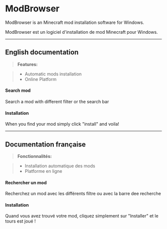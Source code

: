 ModBrowser
===================


ModBrowser is an Minecraft mod installation software for Windows.

ModBrowser est un logiciel d'installation de mod Minecraft pour Windows.

----------


English documentation
-------------

> **Features:**

> - Automatic mods installation
> - Online Platform

#### Search mod

Search a mod with different filter or the search bar

#### Installation

When you find your mod simply click "install" and voila!

----------

Documentation française
-------------

> **Fonctionnalités:**

> - Installation automatique des mods
> - Platforme en ligne

#### Rechercher un mod

Recherchez un mod avec les différents filtre ou avec la barre dee recherche

#### Installation

Quand vous avez trouvé votre mod, cliquez simplement sur "Installer" et le tours est joué !
